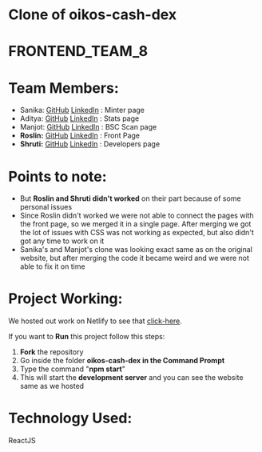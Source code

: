 
# Clone of oikos-cash-dex

# FRONTEND_TEAM_8

# Team Members:
* Sanika: [GitHub](https://github.com/sanika-1) [LinkedIn](https://www.linkedin.com/in/sanika-acharya/) : Minter page
* Aditya: [GitHub](https://github.com/aditya423) [LinkedIn](https://www.linkedin.com/in/aditya-ghadge-7045805009/) : Stats page
* Manjot: [GitHub](https://github.com/manjxt) [LinkedIn](https://www.linkedin.com/in/manjot-kaur-60aa1b1a6/) : BSC Scan page
* **Roslin:** [GitHub](https://github.com/Rosssssyyyyy) [LinkedIn](https://www.linkedin.com/in/roslin-george-207237192/) : Front Page
* **Shruti:** [GitHub](https://github.com/kamathshruti) [LinkedIn](https://www.linkedin.com/in/shruti-kamath-2923a6199/) : Developers page

# Points to note:
* But **Roslin and Shruti didn't worked** on their part because of some personal issues
* Since Roslin didn't worked we were not able to connect the pages with the front page, so we merged it in a single page. After merging we got the lot of issues with CSS was not working as expected, but also didn't got any time to work on it
* Sanika's and Manjot's clone was looking exact same as on the original website, but after merging the code it became weird and we were not able to fix it on time

# Project Working:
We hosted out work on Netlify to see that [click-here](https://oikos-cash-dex.netlify.app/). 

If you want to **Run** this project follow this steps:
1) **Fork** the repository
2) Go inside the folder **oikos-cash-dex in the Command Prompt** 
3) Type the command "**npm start**" 
4) This will start the **development server** and you can see the website same as we hosted 

# Technology Used:
 ReactJS
